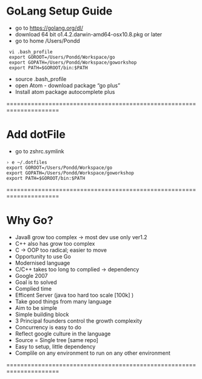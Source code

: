 # GoLang Setup Guide
- go to https://golang.org/dl/
- download 64 bit o1.4.2.darwin-amd64-osx10.8.pkg or later
- go to home /Users/Pondd
```
 vi .bash_profile 
 export GOROOT=/Users/Pondd/Workspace/go
 export GOPATH=/Users/Pondd/Workspace/goworkshop
 export PATH=$GOROOT/bin:$PATH
 ```
- source .bash_profile
- open Atom - download package “go plus”
- Install atom package autocomplete plus

=====================================================================
# Add dotFile
- go to zshrc.symlink
```
› e ~/.dotfiles  
export GOROOT=/Users/Pondd/Workspace/go
export GOPATH=/Users/Pondd/Workspace/goworkshop
export PATH=$GOROOT/bin:$PATH
```
=====================================================================

# Why Go?
- Java8 grow too complex -> most dev use only ver1.2
- C++ also has grow too complex
- C -> OOP too radical; easier to move 
- Opportunity to use Go 
- Modernised language
- C/C++ takes too long to complied -> dependency 
- Google 2007
- Goal is to solved
- Complied time
- Efficent Server (java too hard too scale [100k] )
- Take good things from many language
- Aim to be simple
- Simple building block
- 3 Principal founders control the growth complexity
- Concurrency is easy to do 
- Reflect google culture in the language
- Source = Single tree [same repo]
- Easy to setup, little dependency
- Complile on any environment to run on any other environment

=====================================================================

